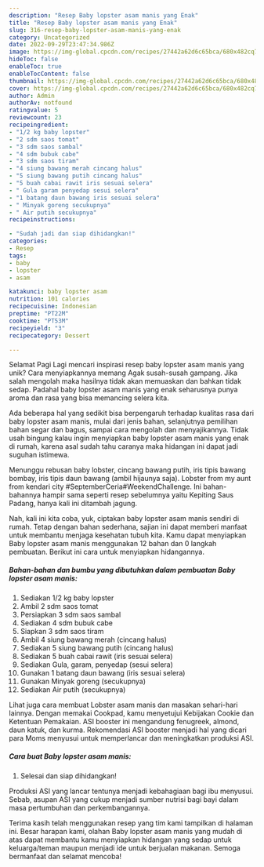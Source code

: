 ```yaml
---
description: "Resep Baby lopster asam manis yang Enak"
title: "Resep Baby lopster asam manis yang Enak"
slug: 316-resep-baby-lopster-asam-manis-yang-enak
category: Uncategorized
date: 2022-09-29T23:47:34.986Z
image: https://img-global.cpcdn.com/recipes/27442a62d6c65bca/680x482cq70/baby-lopster-asam-manis-foto-resep-utama.jpg
hideToc: false
enableToc: true
enableTocContent: false
thumbnail: https://img-global.cpcdn.com/recipes/27442a62d6c65bca/680x482cq70/baby-lopster-asam-manis-foto-resep-utama.jpg
cover: https://img-global.cpcdn.com/recipes/27442a62d6c65bca/680x482cq70/baby-lopster-asam-manis-foto-resep-utama.jpg
author: Admin
authorAv: notfound
ratingvalue: 5
reviewcount: 23
recipeingredient:
- "1/2 kg baby lopster"
- "2 sdm saos tomat"
- "3 sdm saos sambal"
- "4 sdm bubuk cabe"
- "3 sdm saos tiram"
- "4 siung bawang merah cincang halus"
- "5 siung bawang putih cincang halus"
- "5 buah cabai rawit iris sesuai selera"
- " Gula garam penyedap sesui selera"
- "1 batang daun bawang iris sesuai selera"
- " Minyak goreng secukupnya"
- " Air putih secukupnya"
recipeinstructions:

- "Sudah jadi dan siap dihidangkan!"
categories:
- Resep
tags:
- baby
- lopster
- asam

katakunci: baby lopster asam 
nutrition: 101 calories
recipecuisine: Indonesian
preptime: "PT22M"
cooktime: "PT53M"
recipeyield: "3"
recipecategory: Dessert

---
```



Selamat Pagi Lagi mencari inspirasi resep baby lopster asam manis yang unik? Cara menyiapkannya memang Agak susah-susah gampang. Jika salah mengolah maka hasilnya tidak akan memuaskan dan bahkan tidak sedap. Padahal baby lopster asam manis yang enak seharusnya punya aroma dan rasa yang bisa memancing selera kita.


Ada beberapa hal yang sedikit bisa berpengaruh terhadap kualitas rasa dari baby lopster asam manis, mulai dari jenis bahan, selanjutnya pemilihan bahan segar dan bagus, sampai cara mengolah dan menyajikannya. Tidak usah bingung kalau ingin menyiapkan baby lopster asam manis yang enak di rumah, karena asal sudah tahu caranya maka hidangan ini dapat jadi suguhan istimewa.

Menunggu rebusan baby lobster, cincang bawang putih, iris tipis bawang bombay, iris tipis daun bawang (ambil hijaunya saja). Lobster from my aunt from kendari city #SeptemberCeria#WeekendChallenge. Ini bahan-bahannya hampir sama seperti resep sebelumnya yaitu Kepiting Saus Padang, hanya kali ini ditambah jagung.


Nah, kali ini kita coba, yuk, ciptakan baby lopster asam manis sendiri di rumah. Tetap dengan bahan sederhana, sajian ini dapat memberi manfaat untuk membantu menjaga kesehatan tubuh kita. Kamu dapat menyiapkan Baby lopster asam manis menggunakan 12 bahan dan 0 langkah pembuatan. Berikut ini cara untuk menyiapkan hidangannya.

<!--inarticleads1-->

##### Bahan-bahan dan bumbu yang dibutuhkan dalam pembuatan Baby lopster asam manis:

1. Sediakan 1/2 kg baby lopster
1. Ambil 2 sdm saos tomat
1. Persiapkan 3 sdm saos sambal
1. Sediakan 4 sdm bubuk cabe
1. Siapkan 3 sdm saos tiram
1. Ambil 4 siung bawang merah (cincang halus)
1. Sediakan 5 siung bawang putih (cincang halus)
1. Sediakan 5 buah cabai rawit (iris sesuai selera)
1. Sediakan  Gula, garam, penyedap (sesui selera)
1. Gunakan 1 batang daun bawang (iris sesuai selera)
1. Gunakan  Minyak goreng (secukupnya)
1. Sediakan  Air putih (secukupnya)


Lihat juga cara membuat Lobster asam manis dan masakan sehari-hari lainnya. Dengan memakai Cookpad, kamu menyetujui Kebijakan Cookie dan Ketentuan Pemakaian. ASI booster ini mengandung fenugreek, almond, daun katuk, dan kurma. Rekomendasi ASI booster menjadi hal yang dicari para Moms menyusui untuk memperlancar dan meningkatkan produksi ASI. 

<!--inarticleads2-->

##### Cara buat Baby lopster asam manis:


1. Selesai dan siap dihidangkan!

Produksi ASI yang lancar tentunya menjadi kebahagiaan bagi ibu menyusui. Sebab, asupan ASI yang cukup menjadi sumber nutrisi bagi bayi dalam masa pertumbuhan dan perkembangannya. 

Terima kasih telah menggunakan resep yang tim kami tampilkan di halaman ini. Besar harapan kami, olahan Baby lopster asam manis yang mudah di atas dapat membantu kamu menyiapkan hidangan yang sedap untuk keluarga/teman maupun menjadi ide untuk berjualan makanan. Semoga bermanfaat dan selamat mencoba!

